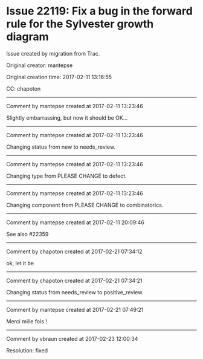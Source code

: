 # Issue 22119: Fix a bug in the forward rule for the Sylvester growth diagram

Issue created by migration from Trac.

Original creator: mantepse

Original creation time: 2017-02-11 13:16:55

CC:  chapoton




---

Comment by mantepse created at 2017-02-11 13:23:46

Slightly embarrassing, but now it should be OK...


---

Comment by mantepse created at 2017-02-11 13:23:46

Changing status from new to needs_review.


---

Comment by mantepse created at 2017-02-11 13:23:46

Changing type from PLEASE CHANGE to defect.


---

Comment by mantepse created at 2017-02-11 13:23:46

Changing component from PLEASE CHANGE to combinatorics.


---

Comment by mantepse created at 2017-02-11 20:09:46

See also #22359


---

Comment by chapoton created at 2017-02-21 07:34:12

ok, let it be


---

Comment by chapoton created at 2017-02-21 07:34:21

Changing status from needs_review to positive_review.


---

Comment by mantepse created at 2017-02-21 07:49:21

Merci mille fois !


---

Comment by vbraun created at 2017-02-23 12:00:34

Resolution: fixed
